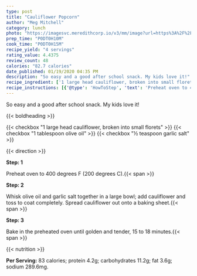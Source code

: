 ```yaml
---
type: post
title: "Cauliflower Popcorn"
author: "Meg Mitchell"
category: lunch
photo: "https://imagesvc.meredithcorp.io/v3/mm/image?url=https%3A%2F%2Fimages.media-allrecipes.com%2Fuserphotos%2F2174193.jpg"
prep_time: "P0DT0H10M"
cook_time: "P0DT0H15M"
recipe_yield: "4 servings"
rating_value: 4.4375
review_count: 48
calories: "82.7 calories"
date_published: 01/19/2020 04:35 PM
description: "So easy and a good after school snack. My kids love it!"
recipe_ingredient: ['1 large head cauliflower, broken into small florets', '1 tablespoon olive oil', '½ teaspoon garlic salt']
recipe_instructions: [{'@type': 'HowToStep', 'text': 'Preheat oven to 400 degrees F (200 degrees C).\n'}, {'@type': 'HowToStep', 'text': 'Whisk olive oil and garlic salt together in a large bowl; add cauliflower and toss to coat completely. Spread cauliflower out onto a baking sheet.\n'}, {'@type': 'HowToStep', 'text': 'Bake in the preheated oven until golden and tender, 15 to 18 minutes.\n'}]
---
```


So easy and a good after school snack. My kids love it! 

{{< boldheading >}}

{{< checkbox "1 large head cauliflower, broken into small florets" >}}
{{< checkbox "1 tablespoon olive oil" >}}
{{< checkbox "½ teaspoon garlic salt" >}}


{{< direction >}}

**Step: 1**

Preheat oven to 400 degrees F (200 degrees C).{{< span >}}

**Step: 2**

Whisk olive oil and garlic salt together in a large bowl; add cauliflower and toss to coat completely. Spread cauliflower out onto a baking sheet.{{< span >}}

**Step: 3**

Bake in the preheated oven until golden and tender, 15 to 18 minutes.{{< span >}}

{{< nutrition >}}

**Per Serving:** 83 calories; protein 4.2g; carbohydrates 11.2g; fat 3.6g; sodium 289.6mg.